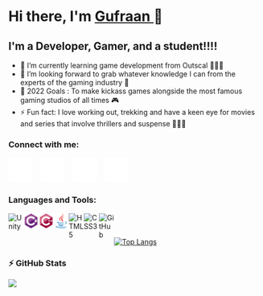 # Hi there, I'm  <a href="https://www.linkedin.com/in/gufraan-ansari-30448b196/" target="_blank"> Gufraan </a>👋

## I'm a Developer, Gamer, and a student!!!!

- 🌱 I’m currently learning game development from Outscal 🧑🏻‍💻
- 👯 I’m looking forward to grab whatever knowledge I can from the experts of the gaming industry 📑
- 🥅 2022 Goals : To make kickass games alongside the most famous gaming studios of all times 🎮
- ⚡ Fun fact: I love working out, trekking and have a keen eye for movies and series that involve thrillers and suspense 🧗🏻‍♂️

### Connect with me:

[![website](./img/globe-dark.svg)](https://ansarigufraan0.wixsite.com/website)
&nbsp;&nbsp;
[![website](./img/twitter-dark.svg)](https://twitter.com/GufraanAnsari_)
&nbsp;&nbsp;
[![website](./img/linkedin-dark.svg)](https://www.linkedin.com/in/gufraan-ansari-30448b196/)
&nbsp;&nbsp;
[![website](./img/instagram-dark.svg)](https://www.instagram.com/its_gufraan_not_gurfaan/)


### Languages and Tools:

<img align="left" alt="Unity" width="30px" src="https://www.vectorlogo.zone/logos/unity3d/unity3d-icon.svg"/>
<img align="left" alt="CSharp" width="30px" src="https://raw.githubusercontent.com/devicons/devicon/master/icons/csharp/csharp-original.svg"/>
<img align="left" alt="CPP" width="30px" src="https://raw.githubusercontent.com/devicons/devicon/master/icons/cplusplus/cplusplus-original.svg"/>
<img align="left" alt="JAVA" width="30px" src="https://raw.githubusercontent.com/devicons/devicon/master/icons/java/java-original.svg"/>
<img align="left" alt="HTML5" width="30px" src="https://cdn.jsdelivr.net/gh/devicons/devicon/icons/html5/html5-original.svg"/>
<img align="left" alt="CSS3" width="30px" src="https://cdn.jsdelivr.net/gh/devicons/devicon/icons/css3/css3-original.svg"/>
<img align="left" alt="GitHub" width="30px" src="https://user-images.githubusercontent.com/3369400/139447912-e0f43f33-6d9f-45f8-be46-2df5bbc91289.png"/>

<br/><br/>

[![Top Langs](https://github-readme-stats.vercel.app/api/top-langs/?username=gansari231)](https://github.com/anuraghazra/github-readme-stats)

### :zap: GitHub Stats

<img align="left" src="https://github-readme-stats.vercel.app/api?username=gansari231&show_icons=true&hide_border=false&title_color=ff652f&icon_color=FFE400&bg_color=09131B&text_color=ffffff&border_color=0c1a25"/>


